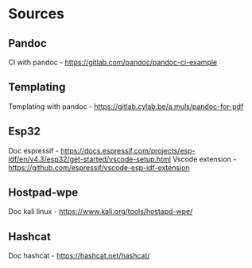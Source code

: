# Sources

## Pandoc
CI with pandoc - https://gitlab.com/pandoc/pandoc-ci-example

## Templating
Templating with pandoc - https://gitlab.cylab.be/a.muls/pandoc-for-pdf

## Esp32
Doc espressif - https://docs.espressif.com/projects/esp-idf/en/v4.3/esp32/get-started/vscode-setup.html
Vscode extension - https://github.com/espressif/vscode-esp-idf-extension

## Hostpad-wpe
Doc kali linux - https://www.kali.org/tools/hostapd-wpe/

## Hashcat
Doc hashcat - https://hashcat.net/hashcat/